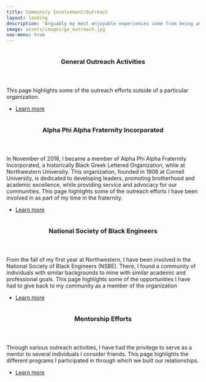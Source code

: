 ```yaml
---
title: Community Involvement/Outreach
layout: landing
description: 'Arguably my most enjoyable experiences come from being an active member of my community as well as paying forward the support I have received in my journey so far. This section dives into some of the enriching experiences I have been fortunate to be a part of in more detail'
image: assets/images/ge_outreach.jpg
nav-menu: true
---
```



<!-- Main -->
<div id="main">

<!-- One -->
<!-- <section id="one">
	<div class="inner">
		<header class="major">
			<h2>Sed amet aliquam</h2>
		</header>
		<p>Nullam et orci eu lorem consequat tincidunt vivamus et sagittis magna sed nunc rhoncus condimentum sem. In efficitur ligula tate urna. Maecenas massa vel lacinia pellentesque lorem ipsum dolor. Nullam et orci eu lorem consequat tincidunt. Vivamus et sagittis libero. Nullam et orci eu lorem consequat tincidunt vivamus et sagittis magna sed nunc rhoncus condimentum sem. In efficitur ligula tate urna.</p>
	</div>
</section> -->

<!-- Two -->
<section id="two" class="spotlights">
	<section>
		<a href="gen_outreach.html" class="image">
			<img src="{% link assets/images/charm_outreach1.jpg %}" alt="" data-position="center center" />
		</a>
		<div class="content">
			<div class="inner">
				<header class="major">
					<h3>General Outreach Activities</h3>
				</header>
				<p>This page highlights some of the outreach efforts outside of a particular organization.</p>
				<ul class="actions">
					<li><a href="gen_outreach.html" class="button">Learn more</a></li>
				</ul>
			</div>
		</div>
	</section>
	<section>
		<a href="alpha.html" class="image">
			<img src="{% link assets/images/AlphaOutreach1.jpg %}" alt="" data-position="top center" />
		</a>
		<div class="content">
			<div class="inner">
				<header class="major">
					<h3>Alpha Phi Alpha Fraternity Incorporated</h3>
				</header>
				<p>In November of 2018, I became a member of Alpha Phi Alpha Fraternity Incorporated, a historically Black Greek Lettered Organization, while at Northwestern University. This organization, founded in 1906 at Cornell University, is dedicated to developing leaders, promoting brotherhood and academic excellence, while providing service and advocacy for our communities. This page highlights some of the outreach efforts I have been involved in as part of my time in the fraternity.</p>
				<ul class="actions">
					<li><a href="alpha.html" class="button">Learn more</a></li>
				</ul>
			</div>
		</div>
	</section>
	<section>
		<a href="nsbe.html" class="image">
			<img src="{% link assets/images/NSBE_AWFE1.jpg %}" alt="" data-position="25% 25%" />
		</a>
		<div class="content">
			<div class="inner">
				<header class="major">
					<h3>National Society of Black Engineers</h3>
				</header>
				<p>From the fall of my first year at Northwestern, I have been involved in the National Society of Black Engineers (NSBE). There, I found a community of individuals with similar backgrounds to mine with similar academic and professional goals. This page highlights some of the opportunities I have had to give back to my community as a member of the organization</p>
				<ul class="actions">
					<li><a href="nsbe.html" class="button">Learn more</a></li>
				</ul>
			</div>
		</div>
	</section>
	<section>
		<a href="mentorship.html" class="image">
			<img src="{% link assets/images/CalebWMentorship.jpeg %}" alt="" data-position="top center" />
		</a>
		<div class="content">
			<div class="inner">
				<header class="major">
					<h3>Mentorship Efforts</h3>
				</header>
				<p>Through various outreach activities, I have had the privilege to serve as a mentor to several individuals I consider friends. This page highlights the different programs I participated in through which we built our relationships. </p>
				<ul class="actions">
					<li><a href="mentorship.html" class="button">Learn more</a></li>
				</ul>
			</div>
		</div>
	</section>

	

</section>



<!-- Three -->
<!--section id="three">
	<div class="inner">
		<header class="major">
			<h2>Massa libero</h2>
		</header>
		<p>Nullam et orci eu lorem consequat tincidunt vivamus et sagittis libero. Mauris aliquet magna magna sed nunc rhoncus pharetra. Pellentesque condimentum sem. In efficitur ligula tate urna. Maecenas laoreet massa vel lacinia pellentesque lorem ipsum dolor. Nullam et orci eu lorem consequat tincidunt. Vivamus et sagittis libero. Mauris aliquet magna magna sed nunc rhoncus amet pharetra et feugiat tempus.</p>
		<ul class="actions">
			<li><a href="generic.html" class="button next">Get Started</a></li>
		</ul>
	</div>
</section-->

</div>
